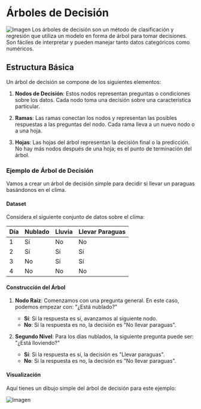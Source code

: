 # Árboles de Decisión

![Imagen](https://blog.finxter.com/wp-content/uploads/2018/07/ML_DecisionTree.png)
Los árboles de decisión son un método de clasificación y regresión que utiliza un modelo en forma de árbol para tomar decisiones. Son fáciles de interpretar y pueden manejar tanto datos categóricos como numéricos.

## Estructura Básica

Un árbol de decisión se compone de los siguientes elementos:

1. **Nodos de Decisión**: Estos nodos representan preguntas o condiciones sobre los datos. Cada nodo toma una decisión sobre una característica particular.

2. **Ramas**: Las ramas conectan los nodos y representan las posibles respuestas a las preguntas del nodo. Cada rama lleva a un nuevo nodo o a una hoja.

3. **Hojas**: Las hojas del árbol representan la decisión final o la predicción. No hay más nodos después de una hoja; es el punto de terminación del árbol.

### Ejemplo de Árbol de Decisión

Vamos a crear un árbol de decisión simple para decidir si llevar un paraguas basándonos en el clima.

#### Dataset

Considera el siguiente conjunto de datos sobre el clima:

| Día   | Nublado | Lluvia | Llevar Paraguas |
|-------|---------|--------|-----------------|
| 1     | Sí      | No     | No              |
| 2     | Sí      | Sí     | Sí              |
| 3     | No      | Sí     | Sí              |
| 4     | No      | No     | No              |

#### Construcción del Árbol

1. **Nodo Raíz**: Comenzamos con una pregunta general. En este caso, podemos empezar con: "¿Está nublado?"
   - **Sí**: Si la respuesta es sí, avanzamos al siguiente nodo.
   - **No**: Si la respuesta es no, la decisión es "No llevar paraguas".

2. **Segundo Nivel**: Para los días nublados, la siguiente pregunta puede ser: "¿Está lloviendo?"
   - **Sí**: Si la respuesta es sí, la decisión es "Llevar paraguas".
   - **No**: Si la respuesta es no, la decisión es "No llevar paraguas".

#### Visualización

Aquí tienes un dibujo simple del árbol de decisión para este ejemplo:

![Imagen](https://www.saedsayad.com/images/Decision_tree_r1.png)
